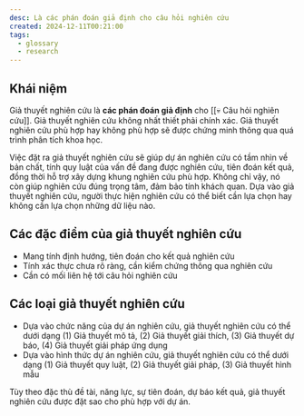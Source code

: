 ```yaml
---
desc: Là các phán đoán giả định cho câu hỏi nghiên cứu
created: 2024-12-11T00:21:00
tags:
  - glossary
  - research
---
```

## Khái niệm

Giả thuyết nghiên cứu là **các phán đoán giả định** cho [[💀 Câu hỏi nghiên cứu]]. Giả thuyết nghiên cứu không nhất thiết phải chính xác. Giả thuyết nghiên cứu phù hợp hay không phù hợp sẽ được chứng minh thông qua quá trình phân tích khoa học.

Việc đặt ra giả thuyết nghiên cứu sẽ giúp dự án nghiên cứu có tầm nhìn về bản chất, tính quy luật của vấn đề đang được nghiên cứu, tiên đoán kết quả, đồng thời hỗ trợ xây dựng khung nghiên cứu phù hợp. Không chỉ vậy, nó còn giúp nghiên cứu đúng trọng tâm, đảm bảo tính khách quan. Dựa vào giả thuyết nghiên cứu, người thực hiện nghiên cứu có thể biết cần lựa chọn hay không cần lựa chọn những dữ liệu nào.

## Các đặc điểm của giả thuyết nghiên cứu

- Mang tính định hướng, tiên đoán cho kết quả nghiên cứu
- Tính xác thực chưa rõ ràng, cần kiểm chứng thông qua nghiên cứu
- Cần có mối liên hệ tới câu hỏi nghiên cứu

## Các loại giả thuyết nghiên cứu

- Dựa vào chức năng của dự án nghiên cứu, giả thuyết nghiên cứu có thể dưới dạng (1) Giả thuyết mô tả, (2) Giả thuyết giải thích, (3) Giả thuyết dự báo, (4) Giả thuyết giải pháp ứng dụng
- Dựa vào hình thức dự án nghiên cứu, giả thuyết nghiên cứu có thể dưới dạng (1) Giả thuyết quy luật, (2) Giả thuyết giải pháp, (3) Giả thuyết hình mẫu

Tùy theo đặc thù đề tài, năng lực, sự tiên đoán, dự báo kết quả, giả thuyết nghiên cứu được đặt sao cho phù hợp với dự án.